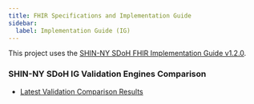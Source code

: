 ```yaml
---
title: FHIR Specifications and Implementation Guide
sidebar:
  label: Implementation Guide (IG)
---
```


This project uses the [SHIN-NY SDoH FHIR Implementation Guide v1.2.0](https://shinny.org/ImplementationGuide/HRSN/index.html).

### SHIN-NY SDoH IG Validation Engines Comparison 

- [Latest Validation Comparison Results](https://github.com/tech-by-design/tech-by-design.github.io/tree/main/public/assurance/1115-waiver/ahc-hrsn/screening/regression-test-prime/fhir-service-prime/results/2024/05)
